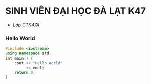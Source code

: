 


# **SINH VIÊN ĐẠI HỌC ĐÀ LẠT K47**
* *Lớp CTK47A*

### Hello World
```C++
#include <iostream>
using namespace std;
int main() {
    cout << "Hello World"
	     << endl;
    return 0;
}
```


